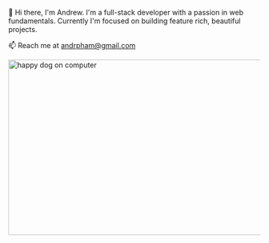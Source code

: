 
👋 Hi there, I'm Andrew.
I'm a full-stack developer with a passion in web fundamentals. Currently I'm focused on building feature rich, beautiful projects.


📫 Reach me at andrpham@gmail.com

<img src="https://i.imgur.com/eOgFPpy.jpeg" alt="happy dog on computer" height="350px" width="530px" />



<!---
andrewphm/andrewphm is a ✨ special ✨ repository because its `README.md` (this file) appears on your GitHub profile.
You can click the Preview link to take a look at your changes.
--->
